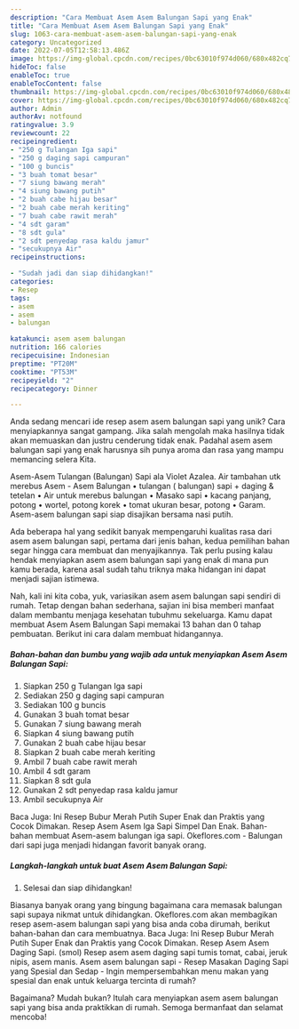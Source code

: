 ```yaml
---
description: "Cara Membuat Asem Asem Balungan Sapi yang Enak"
title: "Cara Membuat Asem Asem Balungan Sapi yang Enak"
slug: 1063-cara-membuat-asem-asem-balungan-sapi-yang-enak
category: Uncategorized
date: 2022-07-05T12:58:13.486Z
image: https://img-global.cpcdn.com/recipes/0bc63010f974d060/680x482cq70/asem-asem-balungan-sapi-foto-resep-utama.jpg
hideToc: false
enableToc: true
enableTocContent: false
thumbnail: https://img-global.cpcdn.com/recipes/0bc63010f974d060/680x482cq70/asem-asem-balungan-sapi-foto-resep-utama.jpg
cover: https://img-global.cpcdn.com/recipes/0bc63010f974d060/680x482cq70/asem-asem-balungan-sapi-foto-resep-utama.jpg
author: Admin
authorAv: notfound
ratingvalue: 3.9
reviewcount: 22
recipeingredient:
- "250 g Tulangan Iga sapi"
- "250 g daging sapi campuran"
- "100 g buncis"
- "3 buah tomat besar"
- "7 siung bawang merah"
- "4 siung bawang putih"
- "2 buah cabe hijau besar"
- "2 buah cabe merah keriting"
- "7 buah cabe rawit merah"
- "4 sdt garam"
- "8 sdt gula"
- "2 sdt penyedap rasa kaldu jamur"
- "secukupnya Air"
recipeinstructions:

- "Sudah jadi dan siap dihidangkan!"
categories:
- Resep
tags:
- asem
- asem
- balungan

katakunci: asem asem balungan 
nutrition: 166 calories
recipecuisine: Indonesian
preptime: "PT20M"
cooktime: "PT53M"
recipeyield: "2"
recipecategory: Dinner

---
```





Anda sedang mencari ide resep asem asem balungan sapi yang unik? Cara menyiapkannya sangat gampang. Jika salah mengolah maka hasilnya tidak akan memuaskan dan justru cenderung tidak enak. Padahal asem asem balungan sapi yang enak harusnya sih punya aroma dan rasa yang mampu memancing selera Kita.





Asem-Asem Tulangan (Balungan) Sapi ala Violet Azalea. Air tambahan utk merebus Asem - Asem Balungan • tulangan ( balungan) sapi + daging &amp; tetelan • Air untuk merebus balungan • Masako sapi • kacang panjang, potong • wortel, potong korek • tomat ukuran besar, potong • Garam. Asem-asem balungan sapi siap disajikan bersama nasi putih.

Ada beberapa hal yang sedikit banyak mempengaruhi kualitas rasa dari asem asem balungan sapi, pertama dari jenis bahan, kedua pemilihan bahan segar hingga cara membuat dan menyajikannya. Tak perlu pusing kalau hendak menyiapkan asem asem balungan sapi yang enak di mana pun kamu berada, karena asal sudah tahu triknya maka hidangan ini dapat menjadi sajian istimewa.






Nah, kali ini kita coba, yuk, variasikan asem asem balungan sapi sendiri di rumah. Tetap dengan bahan sederhana, sajian ini bisa memberi manfaat dalam membantu menjaga kesehatan tubuhmu sekeluarga. Kamu dapat membuat Asem Asem Balungan Sapi memakai 13 bahan dan 0 tahap pembuatan. Berikut ini cara dalam membuat hidangannya.

<!--inarticleads1-->

##### Bahan-bahan dan bumbu yang wajib ada untuk menyiapkan Asem Asem Balungan Sapi:

1. Siapkan 250 g Tulangan Iga sapi
1. Sediakan 250 g daging sapi campuran
1. Sediakan 100 g buncis
1. Gunakan 3 buah tomat besar
1. Gunakan 7 siung bawang merah
1. Siapkan 4 siung bawang putih
1. Gunakan 2 buah cabe hijau besar
1. Siapkan 2 buah cabe merah keriting
1. Ambil 7 buah cabe rawit merah
1. Ambil 4 sdt garam
1. Siapkan 8 sdt gula
1. Gunakan 2 sdt penyedap rasa kaldu jamur
1. Ambil secukupnya Air


Baca Juga: Ini Resep Bubur Merah Putih Super Enak dan Praktis yang Cocok Dimakan. Resep Asem Asem Iga Sapi Simpel Dan Enak. Bahan-bahan membuat Asem-asem balungan iga sapi. Okeflores.com - Balungan dari sapi juga menjadi hidangan favorit banyak orang. 

<!--inarticleads2-->

##### Langkah-langkah untuk buat Asem Asem Balungan Sapi:


1. Selesai dan siap dihidangkan!

Biasanya banyak orang yang bingung bagaimana cara memasak balungan sapi supaya nikmat untuk dihidangkan. Okeflores.com akan membagikan resep asem-asem balungan sapi yang bisa anda coba dirumah, berikut bahan-bahan dan cara membuatnya. Baca Juga: Ini Resep Bubur Merah Putih Super Enak dan Praktis yang Cocok Dimakan. Resep Asem Asem Daging Sapi. (smol) Resep asem asem daging sapi tumis tomat, cabai, jeruk nipis, asem manis. Asem asem balungan sapi - Resep Masakan Daging Sapi yang Spesial dan Sedap - Ingin mempersembahkan menu makan yang spesial dan enak untuk keluarga tercinta di rumah? 

Bagaimana? Mudah bukan? Itulah cara menyiapkan asem asem balungan sapi yang bisa anda praktikkan di rumah. Semoga bermanfaat dan selamat mencoba!
